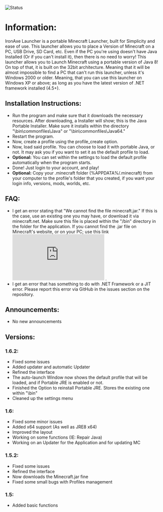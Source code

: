![Status](https://github.com/zoltx23/IronAxe/blob/master/Common/Resources/Images/IRONAXE_LOGO.png?raw=true) 

# Information: 
IronAxe Launcher is a portable Minecraft Launcher, built for Simplicity and ease of use.
This launcher allows you to place a Version of Minecraft on a PC, USB Drive, SD Card, etc.
Even if the PC you're using doesn't have Java Installed (Or if you can't install it), then there is no
need to worry! This launcher allows you to Launch Minecraft using a portable version of Java 8!
On top of that, it is built on the 32bit architecture. Meaning that it will be almost impossible to find a PC that can't run this launcher, unless it's Windows 2000 or older. Meaning, that you can use this launcher on Windows XP or above; as long as you have the latest version of .NET framework installed (4.5+).

## Installation Instructions:


* Run the program and make sure that it downloads the necessary resources.
After downloading, a Installer will show; this is the Java Portable Installer. Make sure it installs within the directory "\bin\commonfiles\Java" or "\bin\commonfiles\Java64."
* Restart the program.
* Now, create a profile using the profile_create option.
* Now, load said profile. You can choose to load it with portable Java, or not. It may ask you if you want to set it as the default profile to load.
* **Optional:** You can set within the settings to load the default profile automatically when the program starts.
* Done! Just login to your account, and play!
* **Optional:** Copy your .minecraft folder (%APPDATA%/.minecraft) from your computer to the profile's folder that you created, if you want your login info, versions, mods, worlds, etc.

## FAQ:


* I get an error stating that "We cannot find the file minecraft.jar." If this is the case, use an existing one you may have, or download it via minecraft.net. Make sure this file is placed within the "/bin" directory in the folder for the application. If you cannot find the .jar file on Minecraft's website, or on your PC; use this link ![here](https://github.com/zoltx23/IronAxe/raw/master/Common/Resources/Java_Launcher/minecraft.jar?raw=true) .
* I get an error that has something to do with .NET Framework or a JIT error. Please report this error via GitHub in the issues section on the repository.

## Announcements: 

* No new announcements 

## Versions: 

### 1.6.2: 
* Fixed some issues
* Added updater and automatic Updater
* Refined the interface 
* The auto-launch Window now shows the default profile that will be loaded, and if Portable JRE is enabled or not.
* Finished the Option to reinstall Portable JRE. Stores the existing one within "\bin" 
* Cleaned up the settings menu 

### 1.6: 
* Fixed some minor issues
* Added x64 support (As well as JRE8 x64) 
* Improved the layout 
* Working on some functions (IE: Repair Java) 
* Working on an Updater for the Application and for updating MC 

### 1.5.2: 
* Fixed some issues
* Refined the interface
* Now downloads the Minecraft.jar fine
* Fixed some small bugs with Profiles management

### 1.5: 
* Added basic functions
